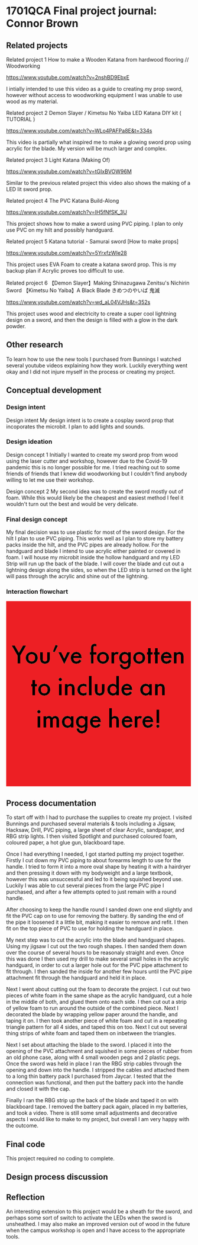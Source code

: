 # 1701QCA Final project journal: Connor Brown

<!--- As for other assessments, fill out the following journal sections with information relevant to your project. --->

<!--- Markdown reference: https://guides.github.com/features/mastering-markdown/ --->

## Related projects ##
<!--- Find about 6 related projects to the project you choose. A project might be related through  function, technology, materials, fabrication, concept, or code. Don't forget to place an image of the related project in the appropriate folder and insert the filename in the appropriate places below. Copy the markdown block of code below for each project you are showing. --->

Related project 1
How to make a Wooden Katana from hardwood flooring // Woodworking

https://www.youtube.com/watch?v=2nshBD9EbxE

I intially intended to use this video as a guide to creating my prop sword, however without access to woodworking equipment I was unable to use wood as my material.

Related project 2
Demon Slayer / Kimetsu No Yaiba LED Katana DIY kit ( TUTORIAL )

https://www.youtube.com/watch?v=WLo4PAFPa8E&t=334s

This video is partially what inspired me to make a glowing sword prop using acrylic for the blade. My version will be much larger and complex.

Related project 3
Light Katana (Making Of)

https://www.youtube.com/watch?v=tGIxBVOW96M

Similar to the previous related project this video also shows the making of a LED lit sword prop.

Related project 4
The PVC Katana Build-Along

https://www.youtube.com/watch?v=IH5fNfSK_3U

This project shows how to make a sword using PVC piping. I plan to only use PVC on my hilt and possibly handguard.

Related project 5
Katana tutorial - Samurai sword [How to make props]

https://www.youtube.com/watch?v=5YrxfzWIe28

This project uses EVA Foam to create a katana sword prop. This is my backup plan if Acrylic proves too difficult to use.

Related project 6
【Demon Slayer】Making Shinazugawa Zenitsu's Nichirin Sword 【Kimetsu No Yaiba】A Black Blade きめつのやいば 鬼滅

https://www.youtube.com/watch?v=wd_aL04VJHs&t=352s

This project uses wood and electricity to create a super cool lightning design on a sword, and then the design is filled with a glow in the dark powder.

## Other research ##
<!--- Include here any other relevant research you have done. This might include identifying readings, tutorials, videos, technical documents, or other resources that have been helpful. For each particular source, add a comment or two about why it is relevant or what you have taken from it. You should include a reference or link to each of these resources. --->

To learn how to use the new tools I purchased from Bunnings I watched several youtube videos explaining how they work. Luckily everything went okay and I did not injure myself in the process or creating my project.

## Conceptual development ##

### Design intent ###
<!--- Include your design intent here. It should be about a 10 word phrase/sentence. --->
Design intent
My design intent is to create a cosplay sword prop that incoporates the microbit. I plan to add lights and sounds.

### Design ideation ###
<!--- Document your ideation process. This will include the design concepts presented for assessment 2. You can copy and paste that information here. --->
Design concept 1
Initially I wanted to create my sword prop from wood using the laser cutter and workshop, however due to the Covid-19 pandemic this is no longer possible for me. I tried reaching out to some friends of friends that I knew did woodworking but I couldn't find anybody willing to let me use their workshop.

Design concept 2
My second idea was to create the sword mostly out of foam. While this would likely be the cheapest and easiest method I feel it wouldn't turn out the best and would be very delicate.

### Final design concept ###
<!--- This should be a description of your concept including its context, motivation, or other relevant information you used to decide on this concept. --->
My final decision was to use plastic for most of the sword design. For the hilt I plan to use PVC piping. This works well as I plan to store my battery packs inside the hilt, and the PVC pipes are already hollow. For the handguard and blade I intend to use acrylic either painted or covered in foam. I will house my microbit inside the hollow handguard and my LED Strip will run up the back of the blade. I will cover the blade and cut out a lightning design along the sides, so when the LED strip is turned on the light will pass through the acrylic and shine out of the lightning.

### Interaction flowchart ###
<!--- Include an interaction flowchart of the interaction process in your project. Make sure you think about all the stages of interaction step-by-step. Also make sure that you consider actions a user might take that aren't what you intend in an ideal use case. Insert an image of it below. It might just be a photo of a hand-drawn sketch, not a carefully drawn digital diagram. It just needs to be legible. --->

![Image](missingimage.png)

## Process documentation ##
<!--- In this section, include text and images (and potentially links to video) that represent the development of your project including sources you've found (URLs and written references), choices you've made, sketches you've done, iterations completed, materials you've investigated, and code samples. Use the markdown reference for help in formatting the material.

There will likely by a dozen or so images of the project under construction. The images should help explain why you've made the choices you've made as well as what you have done. --->

To start off with I had to purchase the supplies to create my project. I visited Bunnings and purchased several materials & tools including a Jigsaw, Hacksaw, Drill, PVC piping, a large sheet of clear Acrylic, sandpaper, and RBG strip lights. I then visited Spotlight and purchased coloured foam, coloured paper, a hot glue gun, blackboard tape.

Once I had everything I needed, I got started putting my project together. Firstly I cut down my PVC piping to about forearms length to use for the handle. I tried to form it into a more oval shape by heating it with a hairdryer and then pressing it down with my bodyweight and a large textbook, however this was unsuccessful and led to it being squished beyond use. Luckily I was able to cut several pieces from the large PVC pipe I purchased, and after a few attempts opted to just remain with a round handle. 

After choosing to keep the handle round I sanded down one end slightly and fit the PVC cap on to use for removing the battery. By sanding the end of the pipe it loosened it a little bit, making it easier to remove and refit. I then fit on the top piece of PVC to use for holding the handguard in place.

My next step was to cut the acrylic into the blade and handguard shapes. Using my jigsaw I cut out the two rough shapes. I then sanded them down over the course of several hours to be reasonaly straight and even. Once this was done I then used my drill to make several small holes in the acrylic handguard, in order to cut a larger hole out for the PVC pipe attachment to fit through. I then sanded the inside for another few hours until the PVC pipe attachment fit through the handguard and held it in place. 

Next I went about cutting out the foam to decorate the project. I cut out two pieces of white foam in the same shape as the acrylic handguard, cut a hole in the middle of both, and glued them onto each side. I then cut out a strip of yellow foam to run around the outside of the combined piece. Next I decorated the blade by wrapping yellow paper around the handle, and taping it on. I then took another piece of white foam and cut in a repeating triangle pattern for all 4 sides, and taped this on too. Next I cut out several thing strips of white foam and taped them on inbetween the triangles.

Next I set about attaching the blade to the sword. I placed it into the opening of the PVC attachment and squished in some pieces of rubber from an old phone case, along with 4 small wooden pegs and 2 plastic pegs. Once the sword was held in place I ran the RBG strip cables through the opening and down into the handle. I stripped the cables and attached them to a long thin battery pack I purchased from Jaycar. I tested that the connection was functional, and then put the battery pack into the handle and closed it with the cap. 

Finally I ran the RBG strip up the back of the blade and taped it on with blackboard tape. I removed the battery pack again, placed in my batteries, and took a video. There is still some small adjustments and decorative aspects I would like to make to my project, but overall I am very happy with the outcome.

## Final code ##

This project required no coding to complete.

## Design process discussion ##
<!--- Discuss your process used in this project, particularly with reference to aspects of the Double Diamond design methodology or other relevant design process. --->



## Reflection ##

<!--- Describe the parts of your project you felt were most successful and the parts that could have done with improvement, whether in terms of outcome, process, or understanding.

What techniques, approaches, skills, or information did you find useful from other sources (such as the related projects you identified earlier)?

I found techniques employed by related project 2 to be helpful and inspiring. Aspects from the other related projects also helped, and so too did youtube tutorials on how to use the tools I purchased.

What parts of your project do you feel are novel? This is IMPORTANT to help justify a key component of the assessment rubric.

The parts of my project that I feel are unique are the use of acrylic to make my sword glow and the blackboard tape for a smooth black finish. I also think that wiring my RBG LED strip into the handle with a replaceable battery pack was a smart move for continued future use.

What might be an interesting extension of this project? In what other contexts might this project be used? --->

An interesting extension to this project would be a sheath for the sword, and perhaps some sort of switch to activate the LEDs when the sword is unsheathed. I may also make an improved version out of wood in the future when the campus workshop is open and I have access to the appropriate tools.
